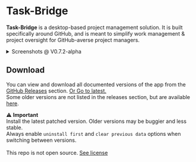 # Task-Bridge

**Task-Bridge** is a desktop-based project management solution. It is built specifically around GitHub, and is meant to simplify work management & project oversight for GitHub-averse project managers.

<details>
<summary>Screenshots @ V0.7.2-alpha</summary>

<br/>

<table>
  <tr>
    <td align="center" width="50%">
      <img src="./doc/screenshots/0-sign-in.png" width="90%"/><br/>
      <em>Sign In – authorize Task-Bridge</em>
    </td>
    <td align="center" width="50%">
      <img src="./doc/screenshots/1-home-screen.png" width="90%"/><br/>
      <em>Home – welcome notes and actions</em>
    </td>
  </tr>
  <tr>
    <td align="center">
      <img src="./doc/screenshots/2-new-project-wizard.png" width="90%"/><br/>
      <em>New Project Wizard – project creation</em>
    </td>
    <td align="center">
      <img src="./doc/screenshots/3-team-selector-in-new-project-wizard.png" width="90%"/><br/>
      <em>Team Selector – GitHub collaborator invitations</em>
    </td>
  </tr>
  <tr>
    <td align="center">
      <img src="./doc/screenshots/4-all-projects-view-screen.png" width="90%"/><br/>
      <em>All Projects – local and synced</em>
    </td>
    <td align="center">
      <img src="./doc/screenshots/5-project-dashboard.png" width="90%"/><br/>
      <em>Dashboard – main project view</em>
    </td>
  </tr>
  <tr>
    <td align="center">
      <img src="./doc/screenshots/6-project-dashboard-with-expanded-task.png" width="90%"/><br/>
      <em>Dashboard – expanded task view</em>
    </td>
    <td align="center">
      <img src="./doc/screenshots/7-project-dashboard-with-expanded-task-context-menu.png" width="90%"/><br/>
      <em>Task Actions – task context menu</em>
    </td>
  </tr>
  <tr>
    <td align="center">
      <img src="./doc/screenshots/8-draft-task-creation-modal.png" width="90%"/><br/>
      <em>Draft Modal – draft task input</em>
    </td>
    <td align="center">
      <img src="./doc/screenshots/9-task-creation-modal.png" width="90%"/><br/>
      <em>Task Modal – task creation and assignment</em>
    </td>
  </tr>
  <tr>
    <td align="center">
      <img src="./doc/screenshots/10-app-preferences-global-project-sync-interval.png" width="90%"/><br/>
      <em>Preferences – global project sync interval</em>
    </td>
    <td align="center">
      <img src="./doc/screenshots/11-project-settings-general.png" width="90%"/><br/>
      <em>Project Settings – general options</em>
    </td>
  </tr>
  <tr>
    <td align="center">
      <img src="./doc/screenshots/12-project-settings-team-management.png" width="90%"/><br/>
      <em>Project Settings – team management</em>
    </td>
    <td align="center">
      <img src="./doc/screenshots/13-project-settings-sync-interval.png" width="90%"/><br/>
      <em>Project Settings – sync interval</em>
    </td>
  </tr>
  <tr>
    <td align="center">
      <img src="./doc/screenshots/14-project-settings-delete-options.png" width="90%"/><br/>
      <em>Project Settings – delete options</em>
    </td>
    <td align="center">
      <img src="./doc/screenshots/15-project-analytics.png" width="90%"/><br/>
      <em>Project Analytics – insights and stats</em>
    </td>
  </tr>
</table>

</details>

## Download

You can view and download all documented versions of the app from the [GitHub Releases](https://github.com/russellgn/task-bridge/releases) section. [Or Go to latest.](https://github.com/russellgn/task-bridge/releases/latest) <br/>
Some older versions are not listed in the releases section, but are available [here](https://drive.google.com/drive/folders/1i988b_XsgcZ_Q5wK7dM5CCH7DYNJDwfV?usp=sharing). <br/>

⚠️ **Important** <br/>
Install the latest patched version. Older versions may be buggier and less stable. <br/>
Always enable `uninstall first` and `clear previous data` options when switching between versions.
<br/>
<br/>
This repo is not open source. [See license](./LICENSE)
